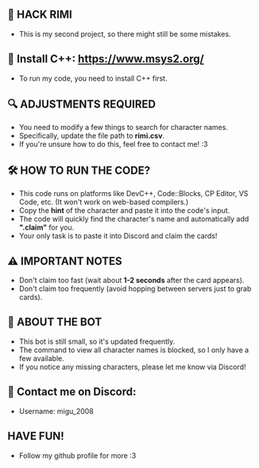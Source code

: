 ## 🚀 HACK RIMI  
- This is my second project, so there might still be some mistakes.  

## 🔗 Install C++: https://www.msys2.org/  
- To run my code, you need to install C++ first.  

## 🔍 ADJUSTMENTS REQUIRED  
- You need to modify a few things to search for character names.  
- Specifically, update the file path to **rimi.csv**.  
- If you're unsure how to do this, feel free to contact me! :3  

## 🛠️ HOW TO RUN THE CODE?  
- This code runs on platforms like DevC++, Code::Blocks, CP Editor, VS Code, etc.
  (It won't work on web-based compilers.)  
- Copy the **hint** of the character and paste it into the code's input.  
- The code will quickly find the character's name and automatically add **".claim"** for you.  
- Your only task is to paste it into Discord and claim the cards!  

## ⚠️ IMPORTANT NOTES  
- Don't claim too fast (wait about **1-2 seconds** after the card appears).  
- Don't claim too frequently (avoid hopping between servers just to grab cards).  

## 🤖 ABOUT THE BOT  
- This bot is still small, so it's updated frequently.  
- The command to view all character names is blocked, so I only have a few available.  
- If you notice any missing characters, please let me know via Discord!  

## 📩 Contact me on Discord:  
- Username: migu_2008  

## HAVE FUN!
- Follow my github profile for more :3
